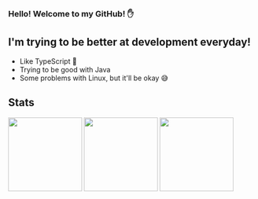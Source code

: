 ### Hello! Welcome to my GitHub! ✋

## I'm trying to be better at development everyday!

 * Like TypeScript 🥰
 * Trying to be good with Java
 * Some problems with Linux, but it'll be okay 😅

## Stats

<img height= "150" src="https://github-readme-stats.vercel.app/api?username=Sportek&theme=tokyonight&show_icons=true&include_all_commits=true&count_private=true" />
<img height= "150" src="https://github-readme-streak-stats.herokuapp.com/?user=Sportek&theme=tokyonight" />
<img height= "150" src="https://github-readme-stats.vercel.app/api/top-langs/?username=Sportek&layout=compact&theme=tokyonight"/>
